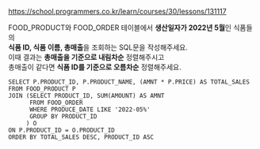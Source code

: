https://school.programmers.co.kr/learn/courses/30/lessons/131117

FOOD_PRODUCT와 FOOD_ORDER 테이블에서 **생산일자가 2022년 5월**인 식품들의   
**식품 ID, 식품 이름, 총매출**을 조회하는 SQL문을 작성해주세요.   
이때 결과는 **총매출을 기준으로 내림차순** 정렬해주시고  
총매출이 같다면 **식품 ID를 기준으로 오름차순** 정렬해주세요.

```
SELECT P.PRODUCT_ID, P.PRODUCT_NAME, (AMNT * P.PRICE) AS TOTAL_SALES
FROM FOOD_PRODUCT P
JOIN (SELECT PRODUCT_ID, SUM(AMOUNT) AS AMNT
      FROM FOOD_ORDER
      WHERE PRODUCE_DATE LIKE '2022-05%'  
      GROUP BY PRODUCT_ID
     ) O
ON P.PRODUCT_ID = O.PRODUCT_ID
ORDER BY TOTAL_SALES DESC, PRODUCT_ID ASC
```

